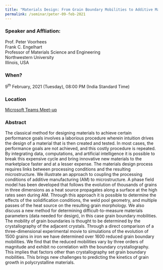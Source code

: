 ```yaml
---
title: "Materials Design: From Grain Boundary Mobilities to Additive Manufacturing  (09/02/21)"
permalink: /seminar/peter-09-feb-2021
---
```

### Speaker and Affliation:
Prof. Peter Voorhees <br>
Frank C. Engelhart<br>
Professor of Materials Science and Engineering <br>
Northwestern University<br>
Illinois, USA<br>

### When?
9<sup>th</sup> February, 2021 (Tuesday), 08:00 PM (India Standard Time)

### Location
<a href="https://teams.microsoft.com/l/meetup-join/19%3ameeting_YjA3MDBmNTEtYjcwMi00NmNmLTk5NzEtMjNlYWNlNjZmNjE2%40thread.v2/0?context=%7b%22Tid%22%3a%226f15cd97-f6a7-41e3-b2c5-ad4193976476%22%2c%22Oid%22%3a%2237cbbc90-5847-4c97-858e-f150a9d01371%22%7d" target="_blank">Microsoft Teams Meet-up</a>

### Abstract
 The classical method for designing materials to achieve certain performance goals involves a laborious procedure wherein intuition drives the design of a material that is then created and tested. In most cases, the performance goals are not achieved, and this costly procedure is repeated. By integrating data, computations, and artificial intelligence it is possible to break this expensive cycle and bring innovative new materials to the marketplace faster and at a lesser expense. The materials design process requires links between processing conditions and the resulting microstructure. We illustrate an approach to coupling the processing conditions of additive manufacturing (AM) to microstructure. A phase field model has been developed that follows the evolution of thousands of grains in three dimensions as a heat source propagates along a surface at the high rates seen during AM. Through this approach it is possible to determine the effects of the solidification conditions, the weld pool geometry, and multiple passes of the heat source on the resulting grain morphology. We also discuss a new method for determining difficult-to-measure materials parameters (data needed for design), in this case grain boundary mobilities. The mobility of grain boundaries is thought to be determined by the crystallography of the adjacent crystals. Through a direct comparison of a three-dimensional experimental movie to simulations of the evolution of 1500 grains in iron we have determined over 1600 reduced grain boundary mobilities. We find that the reduced mobilities vary by three orders of magnitude and exhibit no correlation with the boundary crystallography. This implies that factors other than crystallography set grain boundary mobilities. This brings new challenges to predicting the kinetics of grain growth in polycrystalline materials. <br> 
